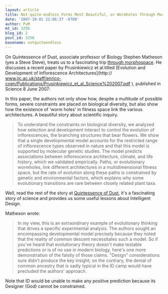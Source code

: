 ```yaml
---
layout: article
title: Not-quite-endless Forms Most Beautiful, or Wormholes Through Morphospace
date: '2007-10-01 22:06:37 -0700'
author: PvM
mt_id: 3256
blog_id: 2
post_id: 3256
basename: notquiteendless
---
```

On Quintessence of Dust, associate professor of Biology Stephen Matheson (yes a Steve Steve), treats us to a fascinating trip [through morphospace](http://sfmatheson.blogspot.com/2007/09/not-quite-endless-forms-most-beautiful_09.html). He discusses a recent paper by Prusinkiewicz et al.titled [Evolution and Development of Inflorescence Architectures](http:// www.jic.ac.uk/staff/enrico-coen/Publications/Prusinkiewicz_et_al_Science%202007.pdf ), published in Science 8 June 2007:

In this paper, the authors not only show how, despite a multitude of possible forms, severe constraints are placed on biological diversity, but also show how the existence of 'worm holes' in fitness space link the various architectures. A beautiful story about scientific inquiry.

> To understand the constraints on biological diversity, we analyzed how selection and development interact to control the evolution of inflorescences, the branching structures that bear flowers. We show that a single developmental model accounts for the restricted range of inflorescence types observed in nature and that this model is supported by molecular genetic studies. The model predicts associations between inflorescence architecture, climate, and life history, which we validated empirically. Paths, or evolutionary wormholes, link different architectures in a multidimensional fitness space, but the rate of evolution along these paths is constrained by genetic and environmental factors, which explains why some evolutionary transitions are rare between closely related plant taxa.

Well, read the rest of the story at [Quintessence of Dust](http://sfmatheson.blogspot.com/2007/09/not-quite-endless-forms-most-beautiful_09.html), it's a fascinating story of science and provides us some useful lessons about Intelligent Design.

Matheson wrote:

> In my view, this is an extraordinary example of evolutionary thinking that drives a specific experimental analysis. The authors sought an encompassing developmental model precisely because they noted that the reality of common descent necessitates such a model. So if you've heard that evolutionary theory doesn't make testable predictions or is of no use in modern biology, here's one more demonstration of the falsity of those claims. "Design" considerations sure didn't produce the key insight; on the contrary, the denial of common ancestry that is sadly typical in the ID camp would have precluded the authors' approach.

Note that ID would be unable to make any positive prediction because its Designer (God) cannot be constrained.
